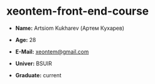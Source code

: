 # xeontem-front-end-course

- **Name:** Artsiom Kukharev (Артем Кухарев)

- **Age:** 28

- **E-Mail:** xeontem@gmail.com

- **Univer:** BSUIR

- **Graduate:** current
